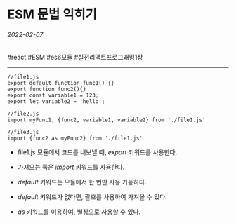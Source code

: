 # ESM 문법 익히기
###### 2022-02-07
#react #ESM #es6모듈 #실전리액트프로그래밍1장
- - - -
```
//file1.js
export default function func1() {}
export function func2(){}
export const variable1 = 123;
export let variable2 = 'hello';

//file2.js
import myFunc1, {func2, variable1, variable2} from './file1.js'

//file3.js
import {func2 as myFunc2} from './file1.js'
```

- file1.js 모듈에서 코드를 내보낼 때,
*export* 키워드를 사용한다.

- 가져오는 쪽은 *import* 키워드를 사용한다.

- *default* 키워드는 모듈에서 한 번만 사용 가능하다.

- *default* 키워드가 없다면, 괄호를 사용하여 가져올 수 있다.

- *as* 키워드를 이용하여, 별칭으로 사용할 수 있다.

